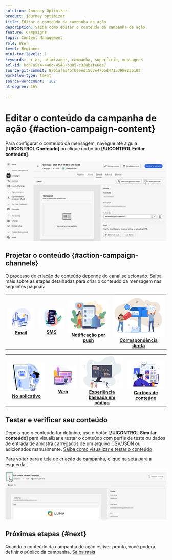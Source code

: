```yaml
---
solution: Journey Optimizer
product: journey optimizer
title: Editar o conteúdo da campanha de ação
description: Saiba como editar o conteúdo da campanha de ação.
feature: Campaigns
topic: Content Management
role: User
level: Beginner
mini-toc-levels: 1
keywords: criar, otimizador, campanha, superfície, mensagens
exl-id: bcb7a5e4-440d-4548-b305-c320bafe6ee7
source-git-commit: 8701afe345f0eeed1503e4765d4715398823b102
workflow-type: tm+mt
source-wordcount: '162'
ht-degree: 16%

---
```


# Editar o conteúdo da campanha de ação {#action-campaign-content}

Para configurar o conteúdo da mensagem, navegue até a guia **[!UICONTROL Conteúdo]** ou clique no botão **[!UICONTROL Editar conteúdo]**.

![](assets/campaign-content.png)

## Projetar o conteúdo {#action-campaign-channels}

O processo de criação de conteúdo depende do canal selecionado. Saiba mais sobre as etapas detalhadas para criar o conteúdo da mensagem nas seguintes páginas:

<table style="table-layout:fixed"><tr style="border: 0;">
<td><a href="../email/create-email.md"><img alt="email" src="../channels/assets/do-not-localize/email.png"></a>
<div align="center"><a href="../email/create-email.md"><strong>Email</strong></a></div></td>
<td><a href="../sms/create-sms.md"><img alt="SMS" src="../channels/assets/do-not-localize/sms.png"></a>
<div align="center"><a href="../sms/create-sms.md"><strong>SMS</strong></a></div></td>
<td><a href="../push/create-push.md"><img alt="push" src="../channels/assets/do-not-localize/push.png"></a>
<div align="center"><a href="../push/create-push.md"><strong>Notificação por push</strong></a></div></td>
<td><a href="../direct-mail/create-direct-mail.md"><img alt="Correspondência direta" src="../channels/assets/do-not-localize/direct-mail.jpg"></a>
<div align="center"><a href="../direct-mail/create-direct-mail.md"><strong>Correspondência direta</strong></a></div></td>
</tr></table>

<table style="table-layout:fixed"><tr style="border: 0;">
<td><a href="../in-app/create-in-app.md"><img alt="No aplicativo" src="../channels/assets/do-not-localize/inapp.jpg"></a>
<div align="center"><a href="../in-app/create-in-app.md"><strong>No aplicativo</strong></a></div></td>
<td><a href="../web/create-web.md"><img alt="Web" src="../channels/assets/do-not-localize/web.jpg"></a>
<div align="center"><a href="../web/create-web.md"><strong>Web</strong></a></div></td>
<td><a href="../code-based/create-code-based.md"><img alt="Experiência baseada em código" src="../channels/assets/do-not-localize/code.png"></a>
<div align="center"><a href="../code-based/create-code-based.md"><strong>Experiência baseada em código</strong></a></div></td>
<td><a href="../content-card/create-content-card.md"><img alt="Cartões de conteúdo" src="../channels/assets/do-not-localize/cards.png"></a>
<div align="center"><a href="../content-card/create-content-card.md"><strong>Cartões de conteúdo</strong></a></div></td>
</tr></table>

## Testar e verificar seu conteúdo

Depois que o conteúdo for definido, use o botão **[!UICONTROL Simular conteúdo]** para visualizar e testar o conteúdo com perfis de teste ou dados de entrada de amostra carregados de um arquivo CSV/JSON ou adicionados manualmente. [Saiba como visualizar e testar o conteúdo](../content-management/preview-test.md)

Para voltar para a tela de criação da campanha, clique na seta para a esquerda.

![](assets/create-campaign-design.png)

## Próximas etapas {#next}

Quando o conteúdo da campanha de ação estiver pronto, você poderá definir o público da campanha. [Saiba mais](campaign-audience.md)
